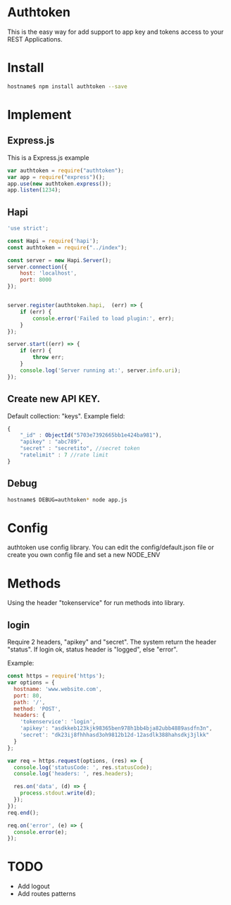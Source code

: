 # Authtoken
This is the easy way for add support to app key and tokens access to your REST Applications.

# Install

```bash
hostname$ npm install authtoken --save
```
# Implement
## Express.js
This is a Express.js example
```js
var authtoken = require("authtoken");
var app = require("express")();
app.use(new authtoken.express());
app.listen(1234);
```

## Hapi
```js
'use strict';

const Hapi = require('hapi');
const authtoken = require("../index");

const server = new Hapi.Server();
server.connection({
    host: 'localhost',
    port: 8000
});


server.register(authtoken.hapi,  (err) => {
    if (err) {
        console.error('Failed to load plugin:', err);
    }
});

server.start((err) => {
    if (err) {
        throw err;
    }
    console.log('Server running at:', server.info.uri);
});
```

## Create new API KEY.
Default collection: "keys".
Example field: 
```js
{
    "_id" : ObjectId("5703e7392665bb1e424ba981"),
    "apikey" : "abc789",
    "secret" : "secretito", //secret token
    "ratelimit" : 7 //rate limit
}
```

## Debug
```bash
hostname$ DEBUG=authtoken* node app.js 
```
# Config
authtoken use config library. You can edit the config/default.json file or create you own config file and set a new NODE_ENV
 
# Methods

Using the header "tokenservice" for run methods into library.

## login
Require 2 headers, "apikey" and "secret".
The system return the header "status". If login ok, status header is "logged", else "error".

Example:
```js
const https = require('https');
var options = {
  hostname: 'www.website.com',
  port: 80,
  path: '/',
  method: 'POST',
  headers: {
    'tokenservice': 'login',
    'apikey': "asdkkeb123kjk98365ben978h1bb4bja82ubb4889asdfn3n",
    'secret': "dk23ij8fhhhasd3oh9812b12d-12asdlk388hahsdkj3jlkk"
  }
};

var req = https.request(options, (res) => {
  console.log('statusCode: ', res.statusCode);
  console.log('headers: ', res.headers);

  res.on('data', (d) => {
    process.stdout.write(d);
  });
});
req.end();

req.on('error', (e) => {
  console.error(e);
});
``` 

# TODO
- Add logout
- Add routes patterns
